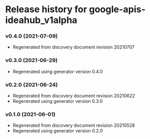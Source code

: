 # Release history for google-apis-ideahub_v1alpha

### v0.4.0 (2021-07-09)

* Regenerated from discovery document revision 20210707

### v0.3.0 (2021-06-29)

* Regenerated using generator version 0.4.0

### v0.2.0 (2021-06-24)

* Regenerated from discovery document revision 20210622
* Regenerated using generator version 0.3.0

### v0.1.0 (2021-06-01)

* Regenerated from discovery document revision 20210528
* Regenerated using generator version 0.2.0

